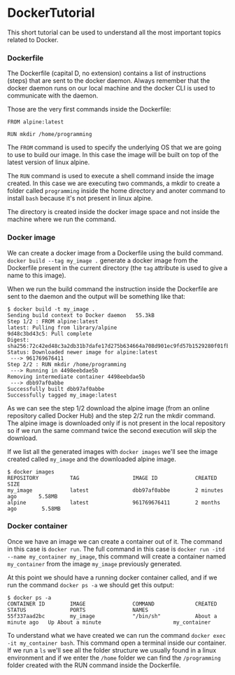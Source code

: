 # DockerTutorial

This short tutorial can be used to understand all the most important topics related to Docker. 

### Dockerfile

The Dockerfile (capital D, no extension) contains a list of instructions (steps) that are sent to the docker daemon. Always remember that the docker daemon runs on our local machine and the docker CLI is used to communicate with the daemon.

Those are the very first commands inside the Dockerfile:

```
FROM alpine:latest

RUN mkdir /home/programming
```

The `FROM` command is used to specify the underlying OS that we are going to use to build our image. In this case the image will be built on top of the latest version of linux alpine.

The `RUN` command is used to execute a shell command inside the image created. In this case we are executing two commands, a mkdir to create a folder called `programming` inside the home directory and anoter command to install `bash` because it's not present in linux alpine.

The directory is created inside the docker image space and not inside the machine where we run the command.

### Docker image

We can create a docker image from a Dockerfile using the build command. `docker build --tag my_image .` generate a docker image from the Dockerfile present in the current directory (the `tag` attribute is used to give a name to this image). 

When we run the build command the instruction inside the Dockerfile are sent to the daemon and the output will be something like that:

```
$ docker build -t my_image .
Sending build context to Docker daemon   55.3kB
Step 1/2 : FROM alpine:latest
latest: Pulling from library/alpine
9d48c3bd43c5: Pull complete
Digest: sha256:72c42ed48c3a2db31b7dafe17d275b634664a708d901ec9fd57b1529280f01fb
Status: Downloaded newer image for alpine:latest
 ---> 961769676411
Step 2/2 : RUN mkdir /home/programming
 ---> Running in 4498eebdae5b
Removing intermediate container 4498eebdae5b
 ---> dbb97af0abbe
Successfully built dbb97af0abbe
Successfully tagged my_image:latest
```

As we can see the step 1/2 download the alpine image (from an online repository called Docker Hub) and the step 2/2 run the mkdir command. The alpine image is downloaded only if is not present in the local repository so if we run the same command twice the second execution will skip the download.

If we list all the generated images with `docker images` we'll see the image created called `my_image` and the downloaded alpine image.

```
$ docker images
REPOSITORY          TAG                 IMAGE ID            CREATED             SIZE
my_image            latest              dbb97af0abbe        2 minutes ago       5.58MB
alpine              latest              961769676411        2 months ago        5.58MB
```

### Docker container

Once we have an image we can create a container out of it. The command in this case is `docker run`.
The full command in this case is `docker run -itd --name my_container my_image`, this command will create a container named `my_container` from the image `my_image` previously generated. 

At this point we should have a running docker container called, and if we run the command `docker ps -a` we should get this output:

```
$ docker ps -a
CONTAINER ID        IMAGE               COMMAND             CREATED              STATUS              PORTS               NAMES
55f337aad2bc        my_image            "/bin/sh"           About a minute ago   Up About a minute                       my_container
```

To understand what we have created we can run the command `docker exec -it my_container bash`. This command open a terminal inside our container. If we run a `ls` we'll see all the folder structure we usually found in a linux environment and if we enter the `/home` folder we can find the `/programming` folder created with the RUN command inside the Dockerfile.

